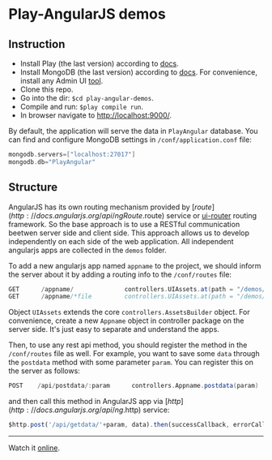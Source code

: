 Play-AngularJS demos
====================
Instruction
-----------
* Install Play (the last version) according to [docs](http://www.playframework.com/documentation/2.2.x/Installing). 
* Install MongoDB (the last version) according to [docs](http://docs.mongodb.org/manual/installation/). For convenience, install any Admin UI [tool](http://docs.mongodb.org/ecosystem/tools/administration-interfaces/).
* Clone this repo.
* Go into the dir: `$cd play-angular-demos`.
* Compile and run: `$play compile run`.
* In browser navigate to [http://localhost:9000/](http://localhost:9000/).

By default, the application will serve the data in `PlayAngular` database. You can find and configure MongoDB settings in `/conf/application.conf` file:
```scala
mongodb.servers=["localhost:27017"]
mongodb.db="PlayAngular"
```

Structure
---------
AngularJS has its own routing mechanism provided by [$route](http://docs.angularjs.org/api/ngRoute.$route) service or [ui-router](https://github.com/angular-ui/ui-router) routing framework. So the base approach is to use a RESTful communication beetwen server side and client side. This approach allows us to develop independently on each side of the web application. All independent angularjs apps are collected in the `demos` folder.

To add a new angularjs app named `appname` to the project, we should inform the server about it by adding a routing info to the `/conf/routes` file:
```scala
GET      /appname/              controllers.UIAssets.at(path = "/demos/appname", file = "index.html")
GET      /appname/*file         controllers.UIAssets.at(path = "/demos/appname", file)
```
Object `UIAssets` extends the core `controllers.AssetsBuilder` object.
For convenience, create a new `Appname` object in controller package on the server side. It's just easy to separate and understand the apps.

Then, to use any rest api method, you should register the method in the `/conf/routes` file as well. For example, you want to save some `data` through the `postdata` method with some parameter `param`. You can register this on the server as follows:
```scala
POST    /api/postdata/:param      controllers.Appname.postdata(param)
```
and then call this method in AngularJS app via [$http](http://docs.angularjs.org/api/ng.$http) service:
```javascript
$http.post('/api/getdata/'+param, data).then(successCallback, errorCallback, notifyCallback)
```
---
Watch it [online](http://play-angular-demos.herokuapp.com/).

